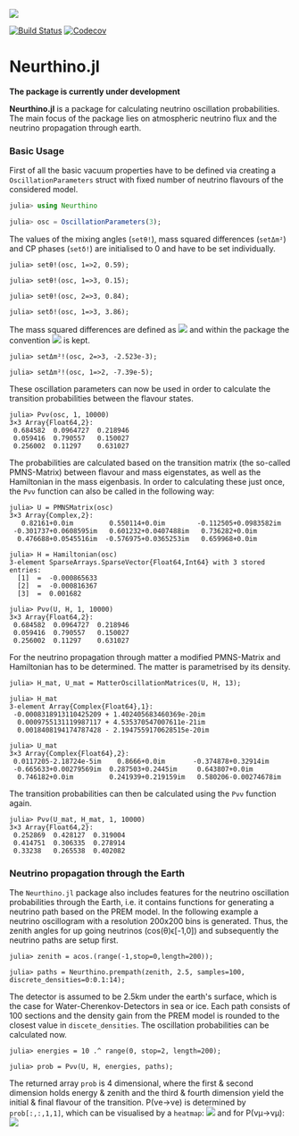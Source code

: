 ![](https://github.com/KM3NeT/Neurthino.jl/raw/master/docs/src/assets/neurthino.png)

[![Build Status](https://travis-ci.com/KM3NeT/Neurthino.jl.svg?branch=master)](https://travis-ci.com/KM3NeT/Neurthino.jl)
[![Codecov](https://codecov.io/gh/KM3NeT/Neurthino.jl/branch/master/graph/badge.svg)](https://codecov.io/gh/KM3NeT/Neurthino.jl)



# Neurthino.jl

**The package is currently under development**

**Neurthino.jl** is a package for calculating neutrino oscillation probabilities.
The main focus of the package lies on atmospheric neutrino flux and the neutrino
propagation through earth.

### Basic Usage
First of all the basic vacuum properties have to be defined via creating a
`OscillationParameters` struct with fixed number of neutrino flavours of the 
considered model.
```julia
julia> using Neurthino

julia> osc = OscillationParameters(3);
```
The values of the mixing angles (`setθ!`), mass squared differences (`setΔm²`) and CP phases (`setδ!`) are initialised to 0 and have to be set individually.
```
julia> setθ!(osc, 1=>2, 0.59);

julia> setθ!(osc, 1=>3, 0.15);

julia> setθ!(osc, 2=>3, 0.84);

julia> setδ!(osc, 1=>3, 3.86);
```
The mass squared differences are defined as <img src="https://render.githubusercontent.com/render/math?math=\Delta_{ij}=m_i^2-m_j^2"> and
within the package the convention <img src="https://render.githubusercontent.com/render/math?math=\forall%20i%3Cj:m_i%3Cm_j"> is kept.
```
julia> setΔm²!(osc, 2=>3, -2.523e-3);

julia> setΔm²!(osc, 1=>2, -7.39e-5);
```
These oscillation parameters can now be used in order to calculate the transition
probabilities between the flavour states. 
```
julia> Pνν(osc, 1, 10000)
3×3 Array{Float64,2}:
 0.684582  0.0964727  0.218946
 0.059416  0.790557   0.150027
 0.256002  0.11297    0.631027
```
The probabilities are calculated based on the transition matrix 
(the so-called PMNS-Matrix) between flavour and mass eigenstates,
as well as the Hamiltonian in the mass eigenbasis. In order to calculating these 
just once, the `Pνν` function can also be called in the following way:
```
julia> U = PMNSMatrix(osc)
3×3 Array{Complex,2}:
   0.82161+0.0im         0.550114+0.0im        -0.112505+0.0983582im
 -0.301737+0.0608595im   0.601232+0.0407488im   0.736282+0.0im      
  0.476688+0.0545516im  -0.576975+0.0365253im   0.659968+0.0im

julia> H = Hamiltonian(osc)
3-element SparseArrays.SparseVector{Float64,Int64} with 3 stored entries:
  [1]  =  -0.000865633
  [2]  =  -0.000816367
  [3]  =  0.001682

julia> Pνν(U, H, 1, 10000)
3×3 Array{Float64,2}:
 0.684582  0.0964727  0.218946
 0.059416  0.790557   0.150027
 0.256002  0.11297    0.631027
```
For the neutrino propagation through matter a modified PMNS-Matrix and Hamiltonian
has to be determined. The matter is parametrised by its density. 
```
julia> H_mat, U_mat = MatterOscillationMatrices(U, H, 13);

julia> H_mat
3-element Array{Complex{Float64},1}:
 -0.0008318913110425209 + 1.402405683460369e-20im 
  0.0009755131119987117 + 4.535370547007611e-21im 
  0.0018408194174787428 - 2.1947559170628515e-20im

julia> U_mat
3×3 Array{Complex{Float64},2}:
 0.0117205-2.18724e-5im    0.8666+0.0im       -0.374878+0.32914im   
 -0.665633+0.00279569im  0.287503+0.2445im     0.643807+0.0im       
  0.746182+0.0im         0.241939+0.219159im   0.580206-0.00274678im
```
The transition probabilities can then be calculated using the `Pνν` function
again.
```
julia> Pνν(U_mat, H_mat, 1, 10000)
3×3 Array{Float64,2}:
 0.252869  0.428127  0.319004
 0.414751  0.306335  0.278914
 0.33238   0.265538  0.402082
```

### Neutrino propagation through the Earth

The `Neurthino.jl` package also includes features for the neutrino oscillation probabilities
through the Earth, i.e. it contains functions for generating a neutrino path based on the
PREM model. In the following example a neutrino oscillogram with a resolution 200x200 bins
is generated. Thus, the zenith angles for up going neutrinos (cos(θ)ϵ[-1,0]) and 
subsequently the neutrino paths are setup first.
```
julia> zenith = acos.(range(-1,stop=0,length=200));

julia> paths = Neurthino.prempath(zenith, 2.5, samples=100, discrete_densities=0:0.1:14);
```
The detector is assumed to be 2.5km under the earth's surface, which is the case for 
Water-Cherenkov-Detectors in sea or ice. Each path consists of 100 sections and the 
density gain from the PREM model is rounded to the closest value in `discete_densities`.
The oscillation probabilities can be calculated now.
```
julia> energies = 10 .^ range(0, stop=2, length=200);

julia> prob = Pνν(U, H, energies, paths);
```
The returned array `prob` is 4 dimensional, where the first & second dimension holds energy & zenith
and the third & fourth dimension yield the initial & final flavour of the transition.
P(νe&#8594;νe) is determined by `prob[:,:,1,1]`, which can be visualised by a `heatmap`:
![](https://github.com/KM3NeT/Neurthino.jl/raw/master/docs/src/assets/earth_prob_elel.png)
and for P(νμ&#8594;νμ):
![](https://github.com/KM3NeT/Neurthino.jl/raw/master/docs/src/assets/earth_prob_mumu.png)
<!-- ```@index -->
<!-- ``` -->
<!--  -->
<!-- ```@autodocs -->
<!-- Modules = [Neurthino] -->
<!-- ``` -->
